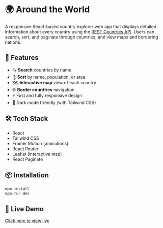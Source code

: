 # 🌍 Around the World

A responsive React-based country explorer web app that displays detailed information about every country using the [REST Countries API](https://restcountries.com/). Users can search, sort, and paginate through countries, and view maps and bordering nations.

## 🚀 Features

- 🔍 **Search** countries by name
- ↕️ **Sort** by name, population, or area
- 🗺️ **Interactive map** view of each country
- 🌐 **Border countries** navigation
- ⚡ Fast and fully responsive design
- 🌙 Dark mode friendly (with Tailwind CSS)

## 🛠️ Tech Stack

- React
- Tailwind CSS
- Framer Motion (animations)
- React Router
- Leaflet (interactive map)
- React Paginate

## 📦 Installation

```bash
npm install
npm run dev
```

## 🔗 Live Demo
[Click here to view live](https://around-the-w0rld.netlify.app/)